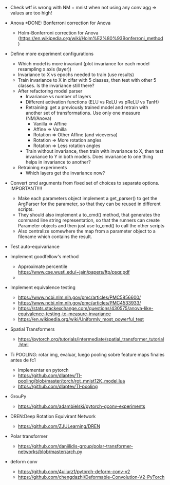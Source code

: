 * Check wtf is wrong with NM + mnist when not using any conv agg => values are too high!
* Anova
    *DONE:  Bonferroni correction for Anova
    * Holm-Bonferroni correction for Anova (https://en.wikipedia.org/wiki/Holm%E2%80%93Bonferroni_method)
* Define more experiment configurations
    * Which model is more invariant (plot invariance for each model resampling x axis (layer))
    * Invariance to X vs epochs needed to train (use results)
    * Train invariance to X in cifar with 5 classes, then test with other 5 classes. Is the invariance still there?
    * After refactoring model parser  
        * Invariance vs number of layers
        * Different activation functions (ELU vs ReLU vs pReLU vs TanH)
        * Retraining: get a previously trained model and retrain with another set of transformations. Use only one measure (NM/Anova)
            * Vanilla => Affine
            * Affine => Vanilla
            * Rotation => Other Affine (and viceversa)
            * Rotation => More rotation angles
            * Rotation => Less rotation angles
        * Train without invariance, then train with invariance to X, then test invariance to Y in both models. Does invariance to one thing helps in invariance to another?
    * Retraining experiments
        * Which layers get the invariance now?
        

* Convert cmd arguments from fixed set of choices to separate options. IMPORTANT!!!!
    * Make each parameters object implement a get_parser() to get the ArgParser for the parameter, so that they can be reused in different scripts.
    * They should also implement a to_cmd() method, that generates the command line string representation, so that the runners can create Parameter objects and then just use to_cmd() to call the other scripts
    * Also centralize somewhere the map from a parameter object to a filename which contains the result.


* Test auto-equivariance
* Implement goodfellow's method
    * Approximate percentile https://www.cse.wustl.edu/~jain/papers/ftp/psqr.pdf
    * 
* Implement equivalence testing
    * https://www.ncbi.nlm.nih.gov/pmc/articles/PMC5856600/
    * https://www.ncbi.nlm.nih.gov/pmc/articles/PMC4533933/
    * https://stats.stackexchange.com/questions/430575/anova-like-equivalence-testing-to-measure-invariance
    * https://en.wikipedia.org/wiki/Uniformly_most_powerful_test
        
      
* Spatial Transformers 
    * https://pytorch.org/tutorials/intermediate/spatial_transformer_tutorial.html
* Ti POOLING: rotar img, evaluar, luego pooling sobre feature maps finales antes de fc1
    * implementar en pytorch
    * https://github.com/dlaptev/TI-pooling/blob/master/torch/rot_mnist12K_model.lua
    * https://github.com/dlaptev/TI-pooling
    
* GrouPy
    * https://github.com/adambielski/pytorch-gconv-experiments

* DREN:Deep Rotation Equivirant Network
    * https://github.com/ZJULearning/DREN
* Polar transformer
    * https://github.com/daniilidis-group/polar-transformer-networks/blob/master/arch.py


* deform conv
    * https://github.com/4uiiurz1/pytorch-deform-conv-v2
    * https://github.com/chengdazhi/Deformable-Convolution-V2-PyTorch